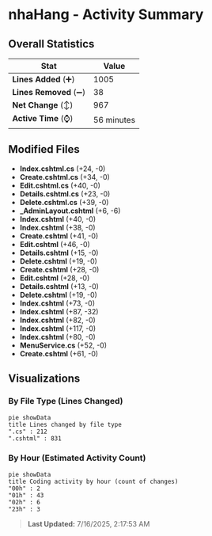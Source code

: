 # nhaHang - Activity Summary 

## Overall Statistics

| Stat                   | Value                                                             |
| ---------------------- | ----------------------------------------------------------------- |
| **Lines Added** (➕)   | 1005                                          |
| **Lines Removed** (➖) | 38                                        |
| **Net Change** (↕)    | 967                |
| **Active Time** (⌚)   | 56 minutes |


## Modified Files
- **Index.cshtml.cs** (+24, -0)
- **Create.cshtml.cs** (+34, -0)
- **Edit.cshtml.cs** (+40, -0)
- **Details.cshtml.cs** (+23, -0)
- **Delete.cshtml.cs** (+39, -0)
- **_AdminLayout.cshtml** (+6, -6)
- **Index.cshtml** (+40, -0)
- **Index.cshtml** (+38, -0)
- **Create.cshtml** (+41, -0)
- **Edit.cshtml** (+46, -0)
- **Details.cshtml** (+15, -0)
- **Delete.cshtml** (+19, -0)
- **Create.cshtml** (+28, -0)
- **Edit.cshtml** (+28, -0)
- **Details.cshtml** (+13, -0)
- **Delete.cshtml** (+19, -0)
- **Index.cshtml** (+73, -0)
- **Index.cshtml** (+87, -32)
- **Index.cshtml** (+82, -0)
- **Index.cshtml** (+117, -0)
- **Index.cshtml** (+80, -0)
- **MenuService.cs** (+52, -0)
- **Create.cshtml** (+61, -0)

## Visualizations

### By File Type (Lines Changed)

```mermaid
pie showData
title Lines changed by file type
".cs" : 212
".cshtml" : 831
```

### By Hour (Estimated Activity Count)

```mermaid
pie showData
title Coding activity by hour (count of changes)
"00h" : 2
"01h" : 43
"02h" : 6
"23h" : 3
```


> **Last Updated:** 7/16/2025, 2:17:53 AM